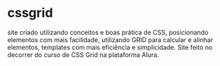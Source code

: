 # cssgrid

site criado utilizando conceitos e boas prática de CSS, posicionando elementos com mais facilidade, utilizando GRID para calcular e alinhar elementos, templates com mais eficiência e simplicidade.
Site feito no decorrer do curso de CSS Grid na plataforma Alura.
